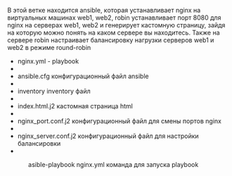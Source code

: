 В этой ветке находится ansible, которая устанавливает nginx на виртуальных машинах web1, web2, robin
устанавливает порт 8080 для nginx на серверах web1, web2 и генерирует кастомную страницу, зайдя на которую можно понять на каком сервере вы находитесь. Также на сервере robin настраивает балансировку нагрузки серверов web1 и web2 в режиме round-robin
<ul>
<li>nginx.yml - playbook<li/>
<li>ansible.cfg  конфигурационный файл ansible<li/>
<li>inventory    inventory файл<li/>
<li>index.html.j2  кастомная страница html<li/>
<li>nginx_port.conf.j2  конфигурационный файл для смены портов nginx<li/>
<li>nginx_server.conf.j2  конфигурационный файл для настройки балансировки <li/>
<ul/>

asible-playbook nginx.yml команда для запуска  playbook
